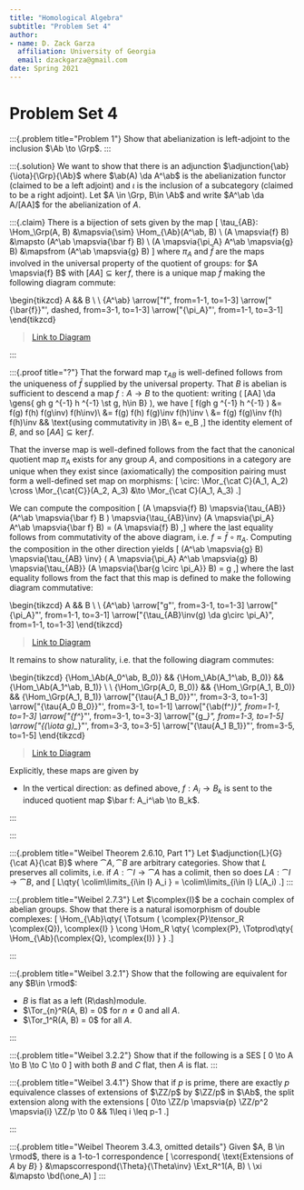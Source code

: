 ```yaml
---
title: "Homological Algebra"
subtitle: "Problem Set 4"
author:
- name: D. Zack Garza
  affiliation: University of Georgia 
  email: dzackgarza@gmail.com 
date: Spring 2021
---
```


# Problem Set 4

:::{.problem title="Problem 1"}
Show that abelianization is left-adjoint to the inclusion $\Ab \to \Grp$.
:::

:::{.solution}
We want to show that there is an adjunction $\adjunction{\ab}{\iota}{\Grp}{\Ab}$ where $\ab(A) \da A^\ab$ is the abelianization functor (claimed to be a left adjoint) and $\iota$ is the inclusion of a subcategory (claimed to be a right adjoint).
Let $A \in \Grp, B\in \Ab$ and write $A^\ab \da A/[AA]$ for the abelianization of $A$. 

:::{.claim}
There is a bijection of sets given by the map
\[
\tau_{AB}: \Hom_\Grp(A, B)
&\mapsvia{\sim} 
\Hom_{\Ab}(A^\ab, B) 
\\
(A \mapsvia{f} B) &\mapsto (A^\ab \mapsvia{\bar f} B) \\
(A \mapsvia{\pi_A} A^\ab \mapsvia{g} B) &\mapsfrom (A^\ab \mapsvia{g} B)
\]
where $\pi_A$ and $\bar f$ are the maps involved in the universal property of the quotient of groups: for $A \mapsvia{f} B$ with $[AA] \subseteq \ker f$, there is a unique map $\bar f$ making the following diagram commute:

\begin{tikzcd}
	A && B \\
	\\
	{A^\ab}
	\arrow["f", from=1-1, to=1-3]
	\arrow["{\bar{f}}"', dashed, from=3-1, to=1-3]
	\arrow["{\pi_A}"', from=1-1, to=3-1]
\end{tikzcd}

> [Link to Diagram](https://q.uiver.app/?q=WzAsMyxbMCwwLCJBIl0sWzAsMiwiQV5cXGFiIl0sWzIsMCwiQiJdLFswLDIsImYiXSxbMSwyLCJcXGJhcntmfSIsMix7InN0eWxlIjp7ImJvZHkiOnsibmFtZSI6ImRhc2hlZCJ9fX1dLFswLDEsIlxccGlfQSIsMl1d)

:::


:::{.proof title="?"}
That the forward map $\tau_{AB}$ is well-defined follows from the uniqueness of $\bar f$ supplied by the universal property. 
That $B$ is abelian is sufficient to descend a map $f:A\to B$ to the quotient: writing \( [AA] \da \gens{ gh g ^{-1} h ^{-1} \st g, h\in B}  \), we have
\[
f(gh g ^{-1} h ^{-1} ) 
&= f(g) f(h) f(g\inv) f(h\inv)\\
&= f(g) f(h) f(g)\inv f(h)\inv \\
&= f(g) f(g)\inv f(h) f(h)\inv && \text{using commutativity in }B\\
&= e_B
,\]
the identity element of $B$, and so $[AA] \subseteq \ker f$.

That the inverse map is well-defined follows from the fact that the canonical quotient map $\pi_A$ exists for any group $A$, and compositions in a category are unique when they exist since (axiomatically) the composition pairing must form a well-defined set map on morphisms:
\[
\circ: \Mor_{\cat C}(A_1, A_2) \cross \Mor_{\cat{C}}(A_2, A_3) &\to \Mor_{\cat C}(A_1, A_3)
.\]

We can compute the composition
\[
(A \mapsvia{f} B) \mapsvia{\tau_{AB}} (A^\ab \mapsvia{\bar f} B ) \mapsvia{\tau_{AB}\inv} (A \mapsvia{\pi_A} A^\ab \mapsvia{\bar f} B) = (A \mapsvia{f} B)
,\]
where the last equality follows from commutativity of the above diagram, i.e. $f = \bar f \circ \pi_A$.
Computing the composition in the other direction yields
\[
(A^\ab \mapsvia{g} B)
\mapsvia{\tau_{AB} \inv} ( A \mapsvia{\pi_A} A^\ab \mapsvia{g} B)
\mapsvia{\tau_{AB}} (A \mapsvia{\bar{g \circ \pi_A}} B)
= g
,\]
where the last equality follows from the fact that this map is defined to make the following diagram commutative:

\begin{tikzcd}
	A && B \\
	\\
	{A^\ab}
	\arrow["g"', from=3-1, to=1-3]
	\arrow["{\pi_A}"', from=1-1, to=3-1]
	\arrow["{\tau_{AB}\inv(g) \da g\circ \pi_A}", from=1-1, to=1-3]
\end{tikzcd}


> [Link to Diagram](https://q.uiver.app/?q=WzAsMyxbMCwwLCJBIl0sWzAsMiwiQV5cXGFiIl0sWzIsMCwiQiJdLFsxLDIsImciLDJdLFswLDEsIlxccGlfQSIsMl0sWzAsMiwiXFx0YXVfe0FCfVxcaW52KGcpIFxcZGEgZ1xcY2lyYyBcXHBpX0EiXV0=)

It remains to show naturality, i.e. that the following diagram commutes:

\begin{tikzcd}
	{\Hom_\Ab(A_0^\ab, B_0)} && {\Hom_\Ab(A_1^\ab, B_0)} && {\Hom_\Ab(A_1^\ab, B_1)} \\
	\\
	{\Hom_\Grp(A_0, B_0)} && {\Hom_\Grp(A_1, B_0)} && {\Hom_\Grp(A_1, B_1)}
	\arrow["{\tau{A_1 B_0}}"', from=3-3, to=1-3]
	\arrow["{\tau{A_0 B_0}}"', from=3-1, to=1-1]
	\arrow["{\ab(f^*)}", from=1-1, to=1-3]
	\arrow["{f^*}"', from=3-1, to=3-3]
	\arrow["{g_*}", from=1-3, to=1-5]
	\arrow["{(\iota g)_*}"', from=3-3, to=3-5]
	\arrow["{\tau{A_1 B_1}}"', from=3-5, to=1-5]
\end{tikzcd}

> [Link to Diagram](https://q.uiver.app/?q=WzAsNixbMCwwLCJcXEhvbV9cXEFiKEFfMF5cXGFiLCBCXzApIl0sWzAsMiwiXFxIb21fXFxHcnAoQV8wLCBCXzApIl0sWzIsMCwiXFxIb21fXFxBYihBXzFeXFxhYiwgQl8wKSJdLFsyLDIsIlxcSG9tX1xcR3JwKEFfMSwgQl8wKSJdLFs0LDAsIlxcSG9tX1xcQWIoQV8xXlxcYWIsIEJfMSkiXSxbNCwyLCJcXEhvbV9cXEdycChBXzEsIEJfMSkiXSxbMywyLCJcXHRhdXtBXzEgQl8wfSIsMl0sWzEsMCwiXFx0YXV7QV8wIEJfMH0iLDJdLFswLDIsIlxcYWIoZl4qKSJdLFsxLDMsImZeKiIsMl0sWzIsNCwiZ18qIl0sWzMsNSwiKFxcaW90YSBnKV8qIiwyXSxbNSw0LCJcXHRhdXtBXzEgQl8xfSIsMl1d)

Explicitly, these maps are given by

- In the vertical direction: as defined above, $f:A_i \to B_k$ is sent to the induced quotient map $\bar f: A_i^\ab \to B_k$.



:::


:::


:::{.problem title="Weibel Theorem 2.6.10, Part 1"}
Let $\adjunction{L}{G}{\cat A}{\cat B}$ where $\cat{A}, \cat{B}$ are arbitrary categories.
Show that $L$ preserves all colimits, i.e. if $A: \cat I\to \cat A$ has a colimit, then so does $LA: \cat I \to \cat B$, and
\[
L\qty{ \colim\limits_{i\in I} A_i } = \colim\limits_{i\in I} L(A_i)
.\]
:::

:::{.problem title="Weibel 2.7.3"}
Let $\complex{I}$ be a cochain complex of abelian groups.
Show that there is a natural isomorphism of double complexes:
\[
\Hom_{\Ab}\qty{ \Totsum ( \complex{P}\tensor_R \complex{Q}), \complex{I} }
\cong
\Hom_R \qty{ \complex{P}, \Totprod\qty{ \Hom_{\Ab}(\complex{Q}, \complex{I}) }  } 
.\]

:::

:::{.problem title="Weibel 3.2.1"}
Show that the following are equivalent for any $B\in \rmod$:

- $B$ is flat as a left \(R\dash\)module.
- $\Tor_{n}^R(A, B) = 0$ for $n\neq 0$ and all $A$.
- $\Tor_1^R(A, B) = 0$ for all $A$.

:::

:::{.problem title="Weibel 3.2.2"}
Show that if the following is a SES
\[
0 \to A \to B \to C \to 0
\]
with both $B$ and $C$ flat, then $A$ is flat.
:::

:::{.problem title="Weibel 3.4.1"}
Show that if $p$ is prime, there are exactly $p$ equivalence classes of extensions of $\ZZ/p$ by $\ZZ/p$ in $\Ab$, the split extension along with the extensions 
\[
0\to \ZZ/p \mapsvia{p} \ZZ/p^2 \mapsvia{i} \ZZ/p \to 0 && 1\leq i \leq p-1
.\]


:::

:::{.problem title="Weibel Theorem 3.4.3, omitted details"}
Given $A, B \in \rmod$, there is a 1-to-1 correspondence 
\[
\correspond{
  \text{Extensions of $A$ by $B$}
}
&\mapscorrespond{\Theta}{\Theta\inv}
\Ext_R^1(A, B) \\
\xi &\mapsto \bd(\one_A)
\]
:::



